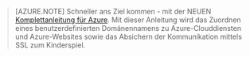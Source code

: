 ﻿
> [AZURE.NOTE]
> Schneller ans Ziel kommen - mit der NEUEN [Komplettanleitung für Azure](http://support.microsoft.com/kb/2990804).  Mit dieser Anleitung wird das Zuordnen eines benutzerdefinierten Domänennamens zu Azure-Clouddiensten und Azure-Websites sowie das Absichern der Kommunikation mittels SSL zum Kinderspiel.<!--HONumber=42-->
